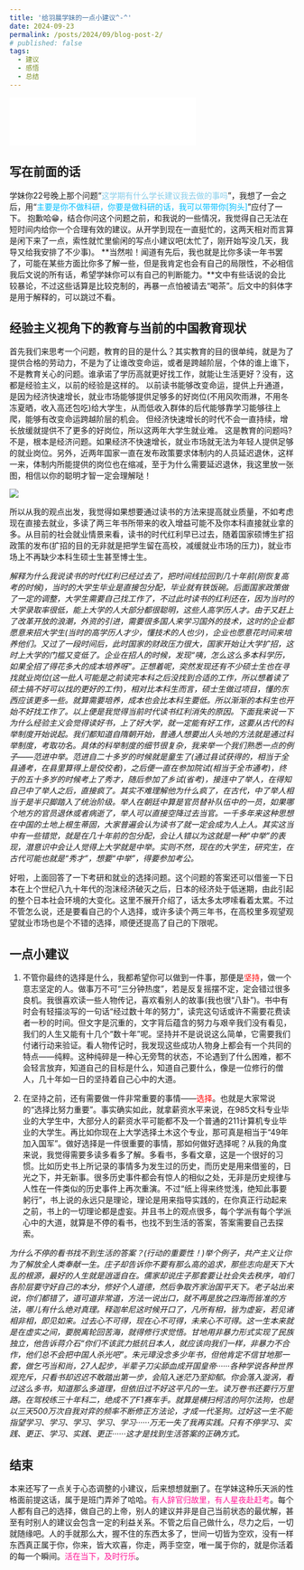 ```yaml
---
title: '给羽晨学妹的一点小建议^-^'
date: 2024-09-23
permalink: /posts/2024/09/blog-post-2/
# published: false
tags:
  - 建议
  - 感悟
  - 总结
---
```


<iframe frameborder="no" border="0" marginwidth="0" marginheight="0" width=330 height=86 src="//music.163.com/outchain/player?type=2&id=1858118347&auto=1&height=66&autoplay=true&loop=true"></iframe>

## 写在前面的话

学妹你22号晚上那个问题“<font color=SkyBlue>这学期有什么学长建议我去做的事吗</font>”，我想了一会之后，用“<font color=DeepSkyBlue>主要是你不做科研，你要是做科研的话，我可以带带你[狗头]</font>”应付了一下。
抱歉哈😁，结合你问这个问题之前，和我说的一些情况，我觉得自己无法在短时间内给你一个合理有效的建议。从开学到现在一直挺忙的，这两天相对而言算是闲下来了一点，索性就忙里偷闲的写点小建议吧(太忙了，刚开始写没几天，我导又给我安排了不少事)。
**当然啦！闻道有先后，我也就是比你多读一年书罢了，可能在某些方面比你多了解一些，但是我肯定也会有自己的局限性，不必相信我后文说的所有话，希望学妹你可以有自己的判断能力。**文中有些话说的会比较暴论，不过这些话算是比较克制的，再暴一点怕被请去“喝茶”。后文中的斜体字是用于解释的，可以跳过不看。

## 经验主义视角下的教育与当前的中国教育现状

首先我们来思考一个问题，教育的目的是什么？其实教育的目的很单纯，就是为了提供合格的劳动力，不是为了让谁改变命运，或者是跨越阶层，个体的谁上谁下，不是教育关心的问题。谁承诺了学历高就更好找工作，就能让生活更好？没有，这都是经验主义，以前的经验是这样的。
以前读书能够改变命运，提供上升通道，是因为经济快速增长，就业市场能够提供足够多的好岗位(不用风吹雨淋，不用冬冻夏晒，收入高还包吃)给大学生，从而低收入群体的后代能够靠学习能够往上爬，能够有改变命运跨越阶层的机会。
但经济快速增长的时代不会一直持续，增长放缓就提供不了更多的好岗位，所以这两年大学生就业难。
这是教育的问题吗?不是，根本是经济问题。如果经济不快速增长，就业市场就无法为年轻人提供足够的就业岗位。另外，近两年国家一直在发布政策要求体制内的人员延迟退休，这样一来，体制内所能提供的岗位也在缩减，至于为什么需要延迟退休，我这里放一张图，相信以你的聪明才智一定会理解哒！

![](http://lollins7.github.io/images/Blog/2024-09-23/yctx.jpg)

所以从我的观点出发，我觉得如果想要通过读书的方法来提高就业质量，不如考虑现在直接去就业，多读了两三年书所带来的收入增益可能不及你本科直接就业拿的多。从目前的社会就业情景来看，读书的时代红利早已过去，随着国家硕博生扩招政策的发布(扩招的目的无非就是把学生留在高校，减缓就业市场的压力)，就业市场上不再缺少本科生硕士生甚至博士生。

*解释为什么我说读书的时代红利已经过去了，把时间线拉回到几十年前(刚恢复高考的时候)，当时的大学生毕业是直接包分配，毕业就有铁饭碗。后面国家政策做了一定的调整，大学生需要自己找工作了，不过此时读书的红利还在，因为当时的大学录取率很低，能上大学的人大部分都很聪明，这些人高学历人才。由于又赶上了改革开放的浪潮，外资的引进，需要很多国人来学习国外的技术，这时的企业都愿意来招大学生(当时的高学历人才少，懂技术的人也少)，企业也愿意花时间来培养他们。又过了一段时间后，此时国家的财政压力很大，国家开始让大学扩招，这时上大学的门槛又变低了。企业在招人的时候，发现“咦，怎么这么多本科学历，如果全招了得花多大的成本培养呀”。正想着呢，突然发现还有不少硕士生也在寻找就业岗位(这一批人可能是之前读完本科之后没找到合适的工作，所以想着读了硕士搞不好可以找的更好的工作)，相对比本科生而言，硕士生做过项目，懂的东西应该更多一些。就算需要培养，成本也会比本科生要低。所以渐渐的本科生也开始不好找工作了。以上便是我觉得当前时代读书红利消失的原因。下面我来说一下为什么经验主义会觉得读好书，上了好大学，就一定能有好工作，这要从古代的科举制度开始说起。我们都知道自隋朝开始，普通人想要出人头地的方法就是通过科举制度，考取功名。具体的科举制度的细节很复杂，我来举一个我们熟悉一点的例子——范进中举。范进自二十多岁的时候就是童生了(通过县试获得的，相当于全县通考，在县里算得上是佼佼者)，之后便一直在参加院试(相当于全市通考)，终于的五十多岁的时候考上了秀才，随后参加了乡试(省考)，接连中了举人，在得知自己中了举人之后，直接疯了。其实不难理解他为什么疯了，在古代，中了举人相当于是半只脚踏入了统治阶级。举人在朝廷中算是官员替补队伍中的一员，如果哪个地方的官员退休或者病逝了，举人可以直接空降过去当官。一千多年来这种思想在中国的土地上根生蒂固，大家普遍会认为读书了就一定会成为人上人。其实这当中有一些错觉，就是在几十年前的包分配，会让人错以为这就是一种“中举”的表现，潜意识中会让人觉得上大学就是中举。实则不然，现在的大学生，研究生，在古代可能也就是“秀才”，想要“中举”，得要参加考公。*

好啦，上面回答了一下考研和就业的选择问题。这个问题的答案还可以借鉴一下日本在上个世纪八九十年代的泡沫经济破灭之后，日本的经济处于低迷期，由此引起的整个日本社会环境的大变化。这里不展开介绍了，话太多太啰嗦看着太累。不过不管怎么说，还是要看自己的个人选择，或许多读个两三年书，在高校里多观望观望就业市场也是个不错的选择，顺便还提高了自己的下限呢。

## 一点小建议

1. 不管你最终的选择是什么，我都希望你可以做到一件事，那便是<font color=Red>坚持</font>，做一个意志坚定的人。做事万不可“三分钟热度”，若是反复摇摆不定，定会错过很多良机。我很喜欢读一些人物传记，喜欢看别人的故事(我也很“八卦”)。书中有时会有轻描淡写的一句话“经过数十年的努力”，读完这句话或许不需要花费读者一秒的时间。但文字是沉重的，文字背后蕴含的努力与艰辛我们没有看见，我们的人生又能有十几个“数十年”呢。坚持并不是说说这么简单，它需要我们付诸行动来验证。看人物传记时，我发现这些成功人物身上都会有一个共同的特点——纯粹。这种纯碎是一种心无旁骛的状态，不论遇到了什么困难，都不会轻言放弃，知道自己的目标是什么，知道自己要什么，像是一位修行的僧人，几十年如一日的坚持着自己心中的大道。

2. 在坚持之前，还有需要做一件非常重要的事情——<font color=Red>选择</font>。也就是大家常说的“选择比努力重要”。事实确实如此，就拿薪资水平来说，在985文科专业毕业的大学生中，大部分人的薪资水平可能都不及一个普通的211计算机专业毕业的大学生。再比如你现在上大学选择土木这个专业，那可真是相当于“49年加入国军”。做好选择是一件很重要的事情，那如何做好选择呢？从我的角度来说，我觉得需要多读多看多了解。多看书，多看文章，这是一个很好的习惯。比如历史书上所记录的事情多为发生过的历史，而历史是用来借鉴的，日光之下，并无新事。很多历史事件都会有惊人的相似之处，无非是历史规律与人性在一件类似的历史事件上再次重演。不过“纸上得来终觉浅，绝知此事要躬行”，书上说的永远只是理论，理论是用来指导实践的，在你真正行动起来之前，书上的一切理论都是虚妄。并且书上的观点很多，每个学派有每个学派心中的大道，就算是不停的看书，也找不到生活的答案，答案需要自己去探索。

*为什么不停的看书找不到生活的答案？(行动的重要性！)举个例子，共产主义让你为了解放全人类奉献一生。庄子却告诉你不要有那么高的追求，那些志向是天下大乱的根源，最好的人生就是逍遥自在。儒家却说庄子那套要让社会失去秩序，咱们各阶层要守好自己的本分，修好个人道德，然后争取齐家治国平天下。老子站出来说，你们都错了，道可道非常道，方法一说出口，就不再是放之四海而皆准的方法，哪儿有什么绝对真理。释迦牟尼这时候开口了，凡所有相，皆为虚妄，若见诸相非相，即见如来。过去心不可得，现在心不可得，未来心不可得。这一生本来就是在虚实之间，要脱离轮回苦海，就得修行求觉悟。甘地用非暴力形式实现了民族独立，他告诉蒋介石“你们不该武力抵抗日本人，就应该向我们一样，非暴力不合作，他们总不会把中国人杀光吧”。朱元璋没念多少年书，但他肯定不信甘地那一套，做乞丐当和尚，27人起步，半辈子刀尖舔血成开国皇帝······各种学说各种世界观充斥，只看书却迟迟不敢踏出第一步，会陷入迷茫乃至抑郁。你会落入漩涡，看过这么多书，知道那么多道理，但依旧过不好这平凡的一生。读万卷书还要行万里路。在驾校练三十年科二，绝成不了F1赛车手。就算是横扫柯洁的阿尔法狗，也是以三天500万次自我对弈的频率不断修正方法论，才成一代圣狗。过好这一生不能指望学习、学习、学习、学习、学习······万无一失了我再实践。只有不停学习、实践、更正、学习、实践、更正······这才是找到生活答案的正确方式。*

## 结束

本来还写了一点关于心态调整的小建议，后来想想就删了。在学妹这种乐天派的性格面前提这话，属于是班门弄斧了哈哈。<font color=DeepPink>有人辞官归故里，有人星夜赴赶考</font>。每个人都有自己的选择，做自己的上帝，别人的建议并非是自己当前状态的最优解，甚至有时别人的建议会包含一定的利益关系。不管之后自己做什么，尽力之后，一切就随缘吧。人的手就那么大，握不住的东西太多了，世间一切皆为空欢，没有一样东西真正属于你，你来，皆大欢喜，你走，两手空空，唯一属于你的，就是你活着的每一个瞬间。<font color=DeepPink>活在当下，及时行乐</font>。